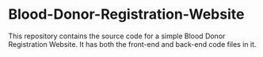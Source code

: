 # Blood-Donor-Registration-Website
This repository contains the source code for a simple Blood Donor Registration Website. It has both the front-end and back-end code files in it.
